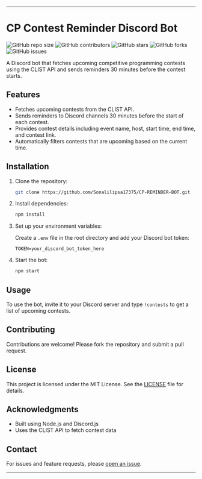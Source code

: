 

---

# CP Contest Reminder Discord Bot

![GitHub repo size](https://img.shields.io/github/repo-size/Sonalilipsa17375/CP-REMINDER-BOT)
![GitHub contributors](https://img.shields.io/github/contributors/Sonalilipsa17375/CP-REMINDER-BOT)
![GitHub stars](https://img.shields.io/github/stars/Sonalilipsa17375/CP-REMINDER-BOT?style=social)
![GitHub forks](https://img.shields.io/github/forks/Sonalilipsa17375/CP-REMINDER-BOT?style=social)
![GitHub issues](https://img.shields.io/github/issues/Sonalilipsa17375/CP-REMINDER-BOT)

A Discord bot that fetches upcoming competitive programming contests using the CLIST API and sends reminders 30 minutes before the contest starts.

## Features

- Fetches upcoming contests from the CLIST API.
- Sends reminders to Discord channels 30 minutes before the start of each contest.
- Provides contest details including event name, host, start time, end time, and contest link.
- Automatically filters contests that are upcoming based on the current time.

## Installation

1. Clone the repository:

   ```bash
   git clone https://github.com/Sonalilipsa17375/CP-REMINDER-BOT.git
   ```

2. Install dependencies:

   ```bash
   npm install
   ```

3. Set up your environment variables:
   
   Create a `.env` file in the root directory and add your Discord bot token:
   
   ```
   TOKEN=your_discord_bot_token_here
   ```

4. Start the bot:

   ```bash
   npm start
   ```

## Usage

To use the bot, invite it to your Discord server and type `!contests` to get a list of upcoming contests.

## Contributing

Contributions are welcome! Please fork the repository and submit a pull request.

## License

This project is licensed under the MIT License. See the [LICENSE](LICENSE) file for details.

## Acknowledgments

- Built using Node.js and Discord.js
- Uses the CLIST API to fetch contest data

## Contact

For issues and feature requests, please [open an issue](https://github.com/Sonalilipsa17375/CP-REMINDER-BOT/issues/new).

---

